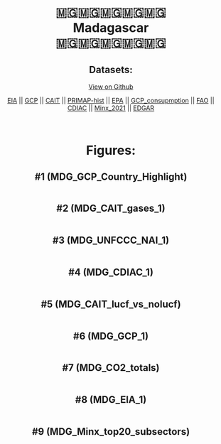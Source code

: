 
<center>
<h1 align="center">
🇲🇬🇲🇬🇲🇬🇲🇬🇲🇬
<br>
Madagascar
<br>
🇲🇬🇲🇬🇲🇬🇲🇬🇲🇬
</h1>
<h2>Datasets:</h2>
<p><a href="https://github.com/dquintani/GreenhouseData/tree/master/country_data/MDG_Madagascar/data">View on Github</a>
<br></p><p><a href="data/MDG_EIA.csv">EIA</a> || <a href="data/MDG_GCP.csv">GCP</a> || <a href="data/MDG_CAIT.csv">CAIT</a> || <a href="data/MDG_PRIMAP-hist.csv">PRIMAP-hist</a> || <a href="data/MDG_EPA.csv">EPA</a> || <a href="data/MDG_GCP_consupmption.csv">GCP_consupmption</a> || <a href="data/MDG_FAO.csv">FAO</a> || <a href="data/MDG_CDIAC.csv">CDIAC</a> || <a href="data/MDG_Minx_2021.csv">Minx_2021</a> || <a href="data/MDG_EDGAR.csv">EDGAR</a></p><p><br></p>
<h1>Figures:</h1><h2>#1 (MDG_GCP_Country_Highlight)</h2>
<p><img alt="" src="figures/MDG_GCP_Country_Highlight.png" /></p><h2>#2 (MDG_CAIT_gases_1)</h2>
<p><img alt="" src="figures/MDG_CAIT_gases_1.png" /></p><h2>#3 (MDG_UNFCCC_NAI_1)</h2>
<p><img alt="" src="figures/MDG_UNFCCC_NAI_1.png" /></p><h2>#4 (MDG_CDIAC_1)</h2>
<p><img alt="" src="figures/MDG_CDIAC_1.png" /></p><h2>#5 (MDG_CAIT_lucf_vs_nolucf)</h2>
<p><img alt="" src="figures/MDG_CAIT_lucf_vs_nolucf.png" /></p><h2>#6 (MDG_GCP_1)</h2>
<p><img alt="" src="figures/MDG_GCP_1.png" /></p><h2>#7 (MDG_CO2_totals)</h2>
<p><img alt="" src="figures/MDG_CO2_totals.png" /></p><h2>#8 (MDG_EIA_1)</h2>
<p><img alt="" src="figures/MDG_EIA_1.png" /></p><h2>#9 (MDG_Minx_top20_subsectors)</h2>
<p><img alt="" src="figures/MDG_Minx_top20_subsectors.png" /></p>